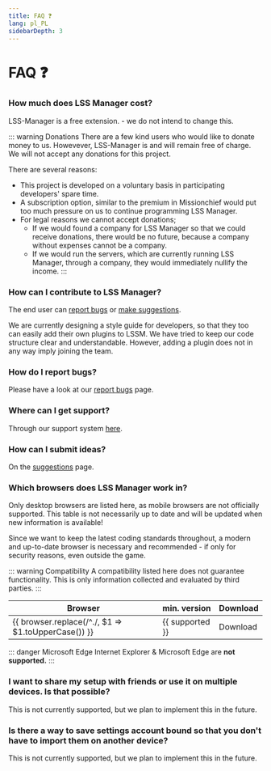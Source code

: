```yaml
---
title: FAQ ❓
lang: pl_PL
sidebarDepth: 3
---
```


# FAQ ❓

### How much does LSS Manager cost?
LSS-Manager is a free extension. - we do not intend to change this.

::: warning Donations
There are a few kind users who would like to donate money to us. Howevever, LSS-Manager is and will remain free of charge. We will not accept any donations for this project.

There are several reasons:
* This project is developed on a voluntary basis in participating developers' spare time.
* A subscription option, similar to the premium in Missionchief would put too much pressure on us to continue programming LSS Manager.
* For legal reasons we cannot accept donations;
    * If we would found a company for LSS Manager so that we could receive donations, there would be no future, because a company without expenses cannot be a company.
    * If we would run the servers, which are currently running LSS Manager, through a company, they would immediately nullify the income.
:::

### How can I contribute to LSS Manager?
The end user can [report bugs][error] or [make suggestions][suggestions].

We are currently designing a style guide for developers, so that they too can easily add their own plugins to LSSM. We have tried to keep our code structure clear and understandable. However, adding a plugin does not in any way imply joining the team.

### How do I report bugs?
Please have a look at our [report bugs][error] page.

### Where can I get support?
Through our support system [here][support].

### How can I submit ideas?
On the [suggestions][suggestions] page.

### Which browsers does LSS Manager work in?
Only desktop browsers are listed here, as mobile browsers are not officially supported.
This table is not necessarily up to date and will be updated when new information is available!

Since we want to keep the latest coding standards throughout, a modern and up-to-date browser is necessary and recommended - if only for security reasons, even outside the game.

::: warning Compatibility
A compatibility listed here does not guarantee functionality. This is only information collected and evaluated by third parties.
:::

<table>
<thead>
    <tr>
        <th>Browser</th>
        <th>min. version</th>
        <th>Download</th>
    </tr>
</thead>
<tbody>
    <tr v-for="({supported, download}, browser) in $themeConfig.variables.browsers">
        <td>{{ browser.replace(/^./, $1 => $1.toUpperCase()) }}</td>
        <td>{{ supported }}</td>
        <td><a :href="download" target="_blank">Download</a></td>
    </tr>
</tbody>
</table>

::: danger Microsoft Edge
Internet Explorer & Microsoft Edge are **not supported.**
:::

### I want to share my setup with friends or use it on multiple devices. Is that possible?
This is not currently supported, but we plan to implement this in the future.

### Is there a way to save settings account bound so that you don't have to import them on another device?
This is not currently supported, but we plan to implement this in the future.

[support]: support.md
[error]: error_report.md
[suggestions]: suggestions.md
